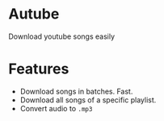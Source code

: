 # Autube
Download youtube songs easily
# Features
- Download songs in batches. Fast.
- Download all songs of a specific playlist.
- Convert audio to `.mp3`
